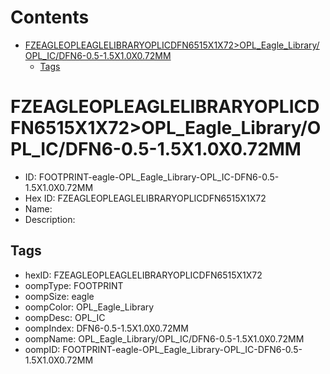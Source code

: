 



Contents
========

* [FZEAGLEOPLEAGLELIBRARYOPLICDFN6515X1X72>OPL_Eagle_Library/OPL_IC/DFN6-0.5-1.5X1.0X0.72MM](#fzeagleopleaglelibraryoplicdfn6515x1x72opl_eagle_libraryopl_icdfn6-05-15x10x072mm)
	* [Tags](#tags)

# FZEAGLEOPLEAGLELIBRARYOPLICDFN6515X1X72>OPL_Eagle_Library/OPL_IC/DFN6-0.5-1.5X1.0X0.72MM

- ID: FOOTPRINT-eagle-OPL_Eagle_Library-OPL_IC-DFN6-0.5-1.5X1.0X0.72MM
- Hex ID: FZEAGLEOPLEAGLELIBRARYOPLICDFN6515X1X72
- Name: 
- Description: 

## Tags

- hexID: FZEAGLEOPLEAGLELIBRARYOPLICDFN6515X1X72
- oompType: FOOTPRINT
- oompSize: eagle
- oompColor: OPL_Eagle_Library
- oompDesc: OPL_IC
- oompIndex: DFN6-0.5-1.5X1.0X0.72MM
- oompName: OPL_Eagle_Library/OPL_IC/DFN6-0.5-1.5X1.0X0.72MM
- oompID: FOOTPRINT-eagle-OPL_Eagle_Library-OPL_IC-DFN6-0.5-1.5X1.0X0.72MM
